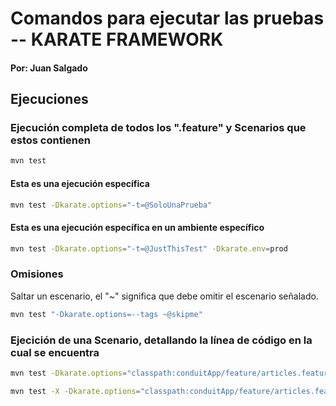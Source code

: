# Comandos para ejecutar las pruebas -- KARATE FRAMEWORK
#### Por: Juan Salgado
## Ejecuciones
### Ejecución completa de todos los ".feature" y Scenarios que estos contienen
```bash
mvn test
```
#### Esta es una ejecución específica
```bash
mvn test -Dkarate.options="-t=@SoloUnaPrueba"
```
#### Esta es una ejecución específica en un ambiente específico
```bash
mvn test -Dkarate.options="-t=@JustThisTest" -Dkarate.env=prod
```
### Omisiones
Saltar un escenario, el "~" significa que debe omitir el escenario señalado.
```bash
mvn test "-Dkarate.options=--tags ~@skipme"
```
### Ejecición de una Scenario, detallando la línea de código en la cual se encuentra

```bash
mvn test -Dkarate.options="classpath:conduitApp/feature/articles.feature:19"
```
```bash
mvn test -X -Dkarate.options="classpath:conduitApp/feature/articles.feature:11"
```